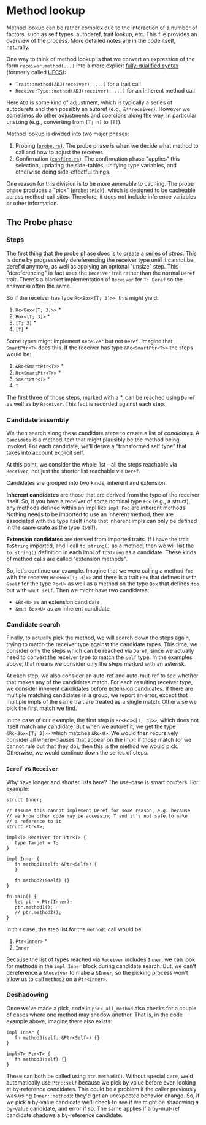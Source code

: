 # Method lookup

Method lookup can be rather complex due to the interaction of a number
of factors, such as self types, autoderef, trait lookup, etc. This
file provides an overview of the process. More detailed notes are in
the code itself, naturally.

One way to think of method lookup is that we convert an expression of
the form `receiver.method(...)` into a more explicit [fully-qualified syntax][]
(formerly called [UFCS][]):

- `Trait::method(ADJ(receiver), ...)` for a trait call
- `ReceiverType::method(ADJ(receiver), ...)` for an inherent method call

Here `ADJ` is some kind of adjustment, which is typically a series of
autoderefs and then possibly an autoref (e.g., `&**receiver`). However
we sometimes do other adjustments and coercions along the way, in
particular unsizing (e.g., converting from `[T; n]` to `[T]`).

Method lookup is divided into two major phases:

1. Probing ([`probe.rs`][probe]). The probe phase is when we decide what method
   to call and how to adjust the receiver.
2. Confirmation ([`confirm.rs`][confirm]). The confirmation phase "applies"
   this selection, updating the side-tables, unifying type variables, and
   otherwise doing side-effectful things.

One reason for this division is to be more amenable to caching.  The
probe phase produces a "pick" (`probe::Pick`), which is designed to be
cacheable across method-call sites. Therefore, it does not include
inference variables or other information.

[fully-qualified syntax]: https://doc.rust-lang.org/nightly/book/ch19-03-advanced-traits.html#fully-qualified-syntax-for-disambiguation-calling-methods-with-the-same-name
[UFCS]: https://github.com/rust-lang/rfcs/blob/master/text/0132-ufcs.md
[probe]: https://doc.rust-lang.org/nightly/nightly-rustc/rustc_hir_typeck/method/probe/
[confirm]: https://doc.rust-lang.org/nightly/nightly-rustc/rustc_hir_typeck/method/confirm/

## The Probe phase

### Steps

The first thing that the probe phase does is to create a series of
*steps*. This is done by progressively dereferencing the receiver type
until it cannot be deref'd anymore, as well as applying an optional
"unsize" step. This "dereferencing" in fact uses the `Receiver` trait
rather than the normal `Deref` trait. There's a blanket implementation
of `Receiver` for `T: Deref` so the answer is often the same.

So if the receiver has type `Rc<Box<[T; 3]>>`, this
might yield:

1. `Rc<Box<[T; 3]>>` *
2. `Box<[T; 3]>` *
3. `[T; 3]` *
4. `[T]` *

Some types might implement `Receiver` but not `Deref`. Imagine that
`SmartPtr<T>` does this. If the receiver has type `&Rc<SmartPtr<T>>`
the steps would be:

1. `&Rc<SmartPtr<T>>` *
2. `Rc<SmartPtr<T>>` *
3. `SmartPtr<T>` *
4. `T`

The first three of those steps, marked with a *, can be reached using
`Deref` as well as by `Receiver`. This fact is recorded against each step.

### Candidate assembly

We then search along these candidate steps to create a list of
*candidates*. A `Candidate` is a method item that might plausibly be the
method being invoked. For each candidate, we'll derive a "transformed self
type" that takes into account explicit self.

At this point, we consider the whole list - all the steps reachable via
`Receiver`, not just the shorter list reachable via `Deref`.

Candidates are grouped into two kinds, inherent and extension.

**Inherent candidates** are those that are derived from the
type of the receiver itself.  So, if you have a receiver of some
nominal type `Foo` (e.g., a struct), any methods defined within an
impl like `impl Foo` are inherent methods.  Nothing needs to be
imported to use an inherent method, they are associated with the type
itself (note that inherent impls can only be defined in the same
crate as the type itself).

<!--
FIXME: Inherent candidates are not always derived from impls.  If you
have a trait object, such as a value of type `Box<ToString>`, then the
trait methods (`to_string()`, in this case) are inherently associated
with it. Another case is type parameters, in which case the methods of
their bounds are inherent. However, this part of the rules is subject
to change: when DST's "impl Trait for Trait" is complete, trait object
dispatch could be subsumed into trait matching, and the type parameter
behavior should be reconsidered in light of where clauses.

Is this still accurate?
-->

**Extension candidates** are derived from imported traits.  If I have
the trait `ToString` imported, and I call `to_string()` as a method,
then we will list the `to_string()` definition in each impl of
`ToString` as a candidate. These kinds of method calls are called
"extension methods".

So, let's continue our example. Imagine that we were calling a method
`foo` with the receiver `Rc<Box<[T; 3]>>` and there is a trait `Foo`
that defines it with `&self` for the type `Rc<U>` as well as a method
on the type `Box` that defines `foo` but with `&mut self`. Then we
might have two candidates:

- `&Rc<U>` as an extension candidate
- `&mut Box<U>` as an inherent candidate

### Candidate search

Finally, to actually pick the method, we will search down the steps again,
trying to match the receiver type against the candidate types. This time,
we consider only the steps which can be reached via `Deref`, since we
actually need to convert the receiver type to match the `self` type.
In the examples above, that means we consider only the steps marked with
an asterisk.

At each step, we also consider an auto-ref and auto-mut-ref to see whether
that makes any of the candidates match. For each resulting receiver
type, we consider inherent candidates before extension candidates.
If there are multiple matching candidates in a group, we report an
error, except that multiple impls of the same trait are treated as a
single match. Otherwise we pick the first match we find.

In the case of our example, the first step is `Rc<Box<[T; 3]>>`,
which does not itself match any candidate. But when we autoref it, we
get the type `&Rc<Box<[T; 3]>>` which matches `&Rc<U>`. We would then
recursively consider all where-clauses that appear on the impl: if
those match (or we cannot rule out that they do), then this is the
method we would pick. Otherwise, we would continue down the series of
steps.

### `Deref` vs `Receiver`

Why have longer and shorter lists here? The use-case is smart pointers.
For example:

```
struct Inner;

// Assume this cannot implement Deref for some reason, e.g. because
// we know other code may be accessing T and it's not safe to make
// a reference to it
struct Ptr<T>;

impl<T> Receiver for Ptr<T> {
   type Target = T;
}

impl Inner {
   fn method1(self: &Ptr<Self>) {
   }

   fn method2(&self) {}
}

fn main() {
   let ptr = Ptr(Inner);
   ptr.method1();
   // ptr.method2();
}
```

In this case, the step list for the `method1` call would be:

1. `Ptr<Inner>` *
2. `Inner`

Because the list of types reached via `Receiver` includes `Inner`, we can
look for methods in the `impl Inner` block during candidate search.
But, we can't dereference a `&Receiver` to make a `&Inner`, so the picking
process won't allow us to call `method2` on a `Ptr<Inner>`.

### Deshadowing

Once we've made a pick, code in `pick_all_method` also checks for a couple
of cases where one method may shadow another. That is, in the code example
above, imagine there also exists:

```
impl Inner {
   fn method3(self: &Ptr<Self>) {}
}

impl<T> Ptr<T> {
   fn method3(self) {}
}
```

These can both be called using `ptr.method3()`. Without special care, we'd
automatically use `Ptr::self` because we pick by value before even looking
at by-reference candidates. This could be a problem if the caller previously
was using `Inner::method3`: they'd get an unexpected behavior change.
So, if we pick a by-value candidate we'll check to see if we might be
shadowing a by-value candidate, and error if so. The same applies
if a by-mut-ref candidate shadows a by-reference candidate.